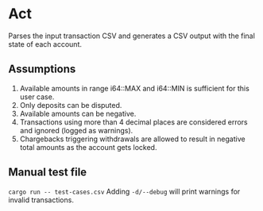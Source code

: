 # Act

Parses the input transaction CSV and generates a CSV output with the final state
of each account.

## Assumptions

1. Available amounts in range i64::MAX and i64::MIN is sufficient for this user
   case.
2. Only deposits can be disputed.
3. Available amounts can be negative.
4. Transactions using more than 4 decimal places are considered errors and
   ignored (logged as warnings).
5. Chargebacks triggering withdrawals are allowed to result in negative total
   amounts as the account gets locked.

## Manual test file

`cargo run -- test-cases.csv`
Adding `-d/--debug` will print warnings for invalid transactions.
